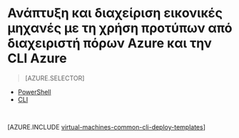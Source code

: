 <properties
    pageTitle="Ανάπτυξη και διαχείριση Εικονική με τα πρότυπα | Microsoft Azure"
    description="Αναπτύξετε και να διαχειριστείτε τις πιο συνηθισμένες ρυθμίσεις παραμέτρων για το Azure εικονικές μηχανές χρησιμοποιώντας πρότυπα διαχείρισης πόρων και Azure CLI."
    services="virtual-machines-windows"
    documentationCenter=""
    authors="squillace"
    manager="timlt"
    editor=""
    tags="azure-resource-manager"/>

<tags
    ms.service="virtual-machines-windows"
    ms.workload="infrastructure-services"
    ms.tgt_pltfrm="vm-windows"
    ms.devlang="na"
    ms.topic="article"
    ms.date="08/23/2016"
    ms.author="rasquill"/>

# <a name="deploy-and-manage-virtual-machines-by-using-azure-resource-manager-templates-and-the-azure-cli"></a>Ανάπτυξη και διαχείριση εικονικές μηχανές με τη χρήση προτύπων από διαχειριστή πόρων Azure και την CLI Azure

> [AZURE.SELECTOR]      
 - [PowerShell](virtual-machines-windows-ps-manage.md)      
 - [CLI](virtual-machines-windows-cli-deploy-templates.md)      

</br> 

[AZURE.INCLUDE [virtual-machines-common-cli-deploy-templates](../../includes/virtual-machines-common-cli-deploy-templates.md)]
